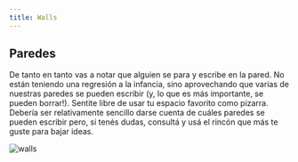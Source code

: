 ```yaml
---
title: Walls
---
```

## Paredes

De tanto en tanto vas a notar que alguien se para y escribe en la pared. No están teniendo una regresión a la infancia, sino aprovechando que varias de nuestras paredes se pueden escribir (y, lo que es más importante, se pueden borrar!). Sentite libre de usar tu espacio favorito como pizarra. Debería ser relativamente sencillo darse cuenta de cuáles paredes se pueden escribir pero, si tenés dudas, consultá y usá el rincón que más te guste para bajar ideas.

![walls](/images/walls.svg)